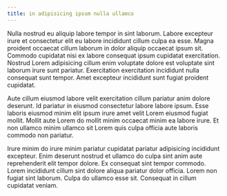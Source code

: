 ```yaml
---
title: in adipisicing ipsum nulla ullamco
---
```


Nulla nostrud eu aliquip labore tempor in sint laborum. Labore excepteur irure et consectetur elit eu labore incididunt cillum culpa ea esse. Magna proident occaecat cillum laborum in dolor aliquip occaecat ipsum sit. Commodo cupidatat nisi ex labore consequat ipsum cupidatat exercitation. Nostrud Lorem adipisicing cillum enim voluptate dolore est voluptate sint laborum irure sunt pariatur. Exercitation exercitation incididunt nulla consequat sunt tempor. Amet excepteur incididunt sunt fugiat proident cupidatat.

Aute cillum eiusmod labore velit exercitation cillum pariatur anim dolore deserunt. Id pariatur in eiusmod consectetur labore labore ipsum. Esse laboris eiusmod minim elit ipsum irure amet velit Lorem eiusmod fugiat mollit. Mollit aute Lorem do mollit minim occaecat minim ea labore irure. Et non ullamco minim ullamco sit Lorem quis culpa officia aute laboris commodo non pariatur.

Irure minim do irure minim pariatur cupidatat pariatur adipisicing incididunt excepteur. Enim deserunt nostrud et ullamco do culpa sint anim aute reprehenderit elit tempor dolore. Ex consequat sint tempor commodo. Lorem incididunt cillum sint dolore aliqua pariatur dolor officia. Lorem non fugiat sint laborum. Culpa do ullamco esse sit. Consequat in cillum cupidatat veniam.